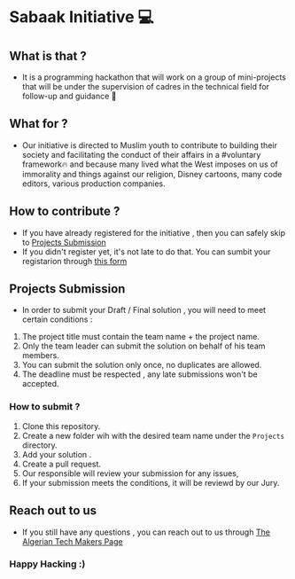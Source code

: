 # Sabaak Initiative 💻

## What is that ?
- It is a programming hackathon that will work on a group of mini-projects that will be under the supervision of cadres in the technical field for follow-up and guidance 💪

## What for ?
- Our initiative is directed to Muslim youth to contribute to building their society and facilitating the conduct of their affairs in a #voluntary framework🔥 and because many lived what the West imposes on us of immorality and things against our religion, Disney cartoons, many code editors, various production companies.

## How to contribute ?
- If you have already registered for the initiative , then you can safely skip to [Projects Submission](Algerian-Tech-Makers/Sabaak-Initiative/edit/main/README#Projects_Submission) 
- If you didn't register yet, it's not late to do that. You can sumbit your registarion through [this form](forms.google.com)

## Projects Submission 
- In order to submit your Draft / Final solution , you will need to meet certain conditions :
1. The project title must contain the team name + the project name.
2. Only the team leader can submit the solution on behalf of his team members.
3. You can submit the solution only once, no duplicates are allowed.
4. The deadline must be respected , any late submissions won't be accepted.

### How to submit ?
1. Clone this repository.
2. Create a new folder wih with the desired team name under the `Projects` directory.
3. Add your solution .
4. Create a pull request.
5. Our responsible will review your submission for any issues,
6. If your submission meets the conditions, it will be reviewd by our Jury.

## Reach out to us
- If you still have any questions , you can reach out to us through [The Algerian Tech Makers Page](https://www.facebook.com/Algeriantechmakersdz2021)

### Happy Hacking :)
